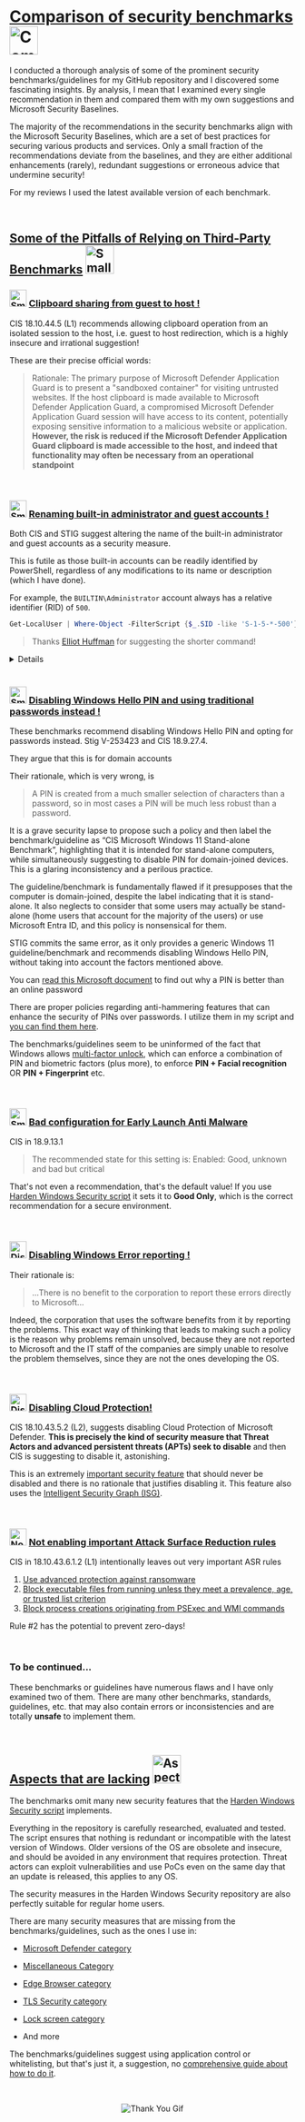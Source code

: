 # [Comparison of security benchmarks](#comparison-of-security-benchmarks-) <img src="https://raw.githubusercontent.com/HotCakeX/.github/main/Pictures/Gifs/lovelybat.gif" width="50" alt="Comparison of security benchmarks">

I conducted a thorough analysis of some of the prominent security benchmarks/guidelines for my GitHub repository and I discovered some fascinating insights. By analysis, I mean that I examined every single recommendation in them and compared them with my own suggestions and Microsoft Security Baselines.

The majority of the recommendations in the security benchmarks align with the Microsoft Security Baselines, which are a set of best practices for securing various products and services. Only a small fraction of the recommendations deviate from the baselines, and they are either additional enhancements (rarely), redundant suggestions or erroneous advice that undermine security!

For my reviews I used the latest available version of each benchmark.

<br>

## [Some of the Pitfalls of Relying on Third-Party Benchmarks](#some-of-the-pitfalls-of-relying-on-third-party-benchmarks-) <img src="https://raw.githubusercontent.com/HotCakeX/.github/main/Pictures/Gifs/whyme.gif" width="50" alt="Small Gif image for the section named Some of the Pitfalls of Relying on Third-Party Benchmarks">

### <img src="https://raw.githubusercontent.com/HotCakeX/.github/main/Pictures/Gifs/bandage-bleed.gif" width="30" alt="Small Gif for Clipboard sharing from guest to host section"> [Clipboard sharing from guest to host !](#-clipboard-sharing-from-guest-to-host-)

CIS 18.10.44.5 (L1) recommends allowing clipboard operation from an isolated session to the host, i.e. guest to host redirection, which is a highly insecure and irrational suggestion!

These are their precise official words:

> Rationale:
The primary purpose of Microsoft Defender Application Guard is to present a 
"sandboxed container" for visiting untrusted websites. If the host clipboard is made 
available to Microsoft Defender Application Guard, a compromised Microsoft Defender 
Application Guard session will have access to its content, potentially exposing sensitive 
information to a malicious website or application. **However, the risk is reduced if the 
Microsoft Defender Application Guard clipboard is made accessible to the host, and 
indeed that functionality may often be necessary from an operational standpoint**

<br>

### <img src="https://raw.githubusercontent.com/HotCakeX/.github/main/Pictures/Gifs/bandage-bleed.gif" width="30" alt="Small gif for Renaming built-in administrator and guest accounts section"> [Renaming built-in administrator and guest accounts !](#-renaming-built-in-administrator-and-guest-accounts-)

Both CIS and STIG suggest altering the name of the built-in administrator and guest accounts as a security measure.

This is futile as those built-in accounts can be readily identified by PowerShell, regardless of any modifications to its name or description (which I have done).

For example, the `BUILTIN\Administrator` account always has a relative identifier (RID) of `500`. 

```powershell
Get-LocalUser | Where-Object -FilterScript {$_.SID -like 'S-1-5-*-500'}
```

> Thanks [Elliot Huffman](https://github.com/elliot-huffman) for suggesting the shorter command! 

<details>

```powershell
Add-Type -AssemblyName System.DirectoryServices.AccountManagement
$principalContext = New-Object System.DirectoryServices.AccountManagement.PrincipalContext([System.DirectoryServices.AccountManagement.ContextType]::Machine)
$userPrincipal = New-Object System.DirectoryServices.AccountManagement.UserPrincipal($principalContext)
$searcher = New-Object System.DirectoryServices.AccountManagement.PrincipalSearcher
$searcher.QueryFilter = $userPrincipal
$searcher.FindAll() | Where-Object { $_.Sid -Like "*-500" } | Select-Object SamAccountName</details>
```

</details>

<br>

### <img src="https://raw.githubusercontent.com/HotCakeX/.github/main/Pictures/Gifs/bandage-bleed.gif" width="30" alt="Small gif for Disabling Windows Hello PIN and using traditional passwords instead section"> [Disabling Windows Hello PIN and using traditional passwords instead !](#-disabling-windows-hello-pin-and-using-traditional-passwords-instead-)

These benchmarks recommend disabling Windows Hello PIN and opting for passwords instead. Stig V-253423 and CIS 18.9.27.4.

They argue that this is for domain accounts

Their rationale, which is very wrong, is

> A PIN is created from a much smaller selection of characters than a password, so in 
most cases a PIN will be much less robust than a password.

It is a grave security lapse to propose such a policy and then label the benchmark/guideline as “CIS Microsoft Windows 11 Stand-alone Benchmark”, highlighting that it is intended for stand-alone computers, while simultaneously suggesting to disable PIN for domain-joined devices. This is a glaring inconsistency and a perilous practice.

The guideline/benchmark is fundamentally flawed if it presupposes that the computer is domain-joined, despite the label indicating that it is stand-alone. It also neglects to consider that some users may actually be stand-alone (home users that account for the majority of the users) or use Microsoft Entra ID, and this policy is nonsensical for them.

STIG commits the same error, as it only provides a generic Windows 11 guideline/benchmark and recommends disabling Windows Hello PIN, without taking into account the factors mentioned above.

You can [read this Microsoft document](https://learn.microsoft.com/en-us/windows/security/identity-protection/hello-for-business/hello-why-pin-is-better-than-password) to find out why a PIN is better than an online password

There are proper policies regarding anti-hammering features that can enhance the security of PINs over passwords. I utilize them in my script and [you can find them here](https://github.com/HotCakeX/Harden-Windows-Security#lock-screen).

The benchmarks/guidelines seem to be uninformed of the fact that Windows allows [multi-factor unlock](https://learn.microsoft.com/en-us/windows/security/identity-protection/hello-for-business/feature-multifactor-unlock), which can enforce a combination of PIN and biometric factors (plus more), to enforce **PIN + Facial recognition** OR **PIN + Fingerprint** etc.

<br>

### <img src="https://raw.githubusercontent.com/HotCakeX/.github/main/Pictures/Gifs/bandage-bleed.gif" width="30" alt="Small gif for Bad configuration for Early Launch Anti Malware section"> [Bad configuration for Early Launch Anti Malware](#-bad-configuration-for-early-launch-anti-malware)

CIS in 18.9.13.1

> The recommended state for this setting is: Enabled: Good, unknown and bad but 
critical

That's not even a recommendation, that's the default value! If you use [Harden Windows Security script](https://github.com/HotCakeX/Harden-Windows-Security#miscellaneous-configurations) it sets it to **Good Only**, which is the correct recommendation for a secure environment.

<br>

### <img src="https://raw.githubusercontent.com/HotCakeX/.github/main/Pictures/Gifs/bandage-bleed.gif" width="30" alt="Disabling Windows Error reporting"> [Disabling Windows Error reporting !](#-disabling-windows-error-reporting-)

Their rationale is:

> ...There is no benefit to the corporation to report these errors directly to Microsoft...

Indeed, the corporation that uses the software benefits from it by reporting the problems. This exact way of thinking that leads to making such a policy is the reason why problems remain unsolved, because they are not reported to Microsoft and the IT staff of the companies are simply unable to resolve the problem themselves, since they are not the ones developing the OS.

<br>

### <img src="https://raw.githubusercontent.com/HotCakeX/.github/main/Pictures/Gifs/bandage-bleed.gif" width="30" alt="Disabling Cloud Protection"> [Disabling Cloud Protection!](#-disabling-cloud-protection)

CIS 18.10.43.5.2 (L2), suggests disabling Cloud Protection of Microsoft Defender. **This is precisely the kind of security measure that Threat Actors and advanced persistent threats (APTs) seek to disable** and then CIS is suggesting to disable it, astonishing.

This is an extremely [important security feature](https://learn.microsoft.com/en-us/microsoft-365/security/defender-endpoint/cloud-protection-microsoft-defender-antivirus?view=o365-worldwide) that should never be disabled and there is no rationale that justifies disabling it. This feature also uses the [Intelligent Security Graph (ISG)](https://learn.microsoft.com/en-us/windows/security/application-security/application-control/windows-defender-application-control/design/use-wdac-with-intelligent-security-graph).

<br>

### <img src="https://raw.githubusercontent.com/HotCakeX/.github/main/Pictures/Gifs/bandage-bleed.gif" width="30" alt="Not enabling important Attack Surface Reduction rules"> [Not enabling important Attack Surface Reduction rules](#-not-enabling-important-attack-surface-reduction-rules)

CIS in 18.10.43.6.1.2 (L1) intentionally leaves out very important ASR rules

1. [Use advanced protection against ransomware](https://learn.microsoft.com/en-us/microsoft-365/security/defender-endpoint/attack-surface-reduction-rules-reference?view=o365-worldwide#use-advanced-protection-against-ransomware)
2. [Block executable files from running unless they meet a prevalence, age, or trusted list criterion](https://learn.microsoft.com/en-us/microsoft-365/security/defender-endpoint/attack-surface-reduction-rules-reference?view=o365-worldwide#block-executable-files-from-running-unless-they-meet-a-prevalence-age-or-trusted-list-criterion)
3. [Block process creations originating from PSExec and WMI commands](https://learn.microsoft.com/en-us/microsoft-365/security/defender-endpoint/attack-surface-reduction-rules-reference?view=o365-worldwide#block-process-creations-originating-from-psexec-and-wmi-commands)

Rule #2 has the potential to prevent zero-days!

<br>

### To be continued...

These benchmarks or guidelines have numerous flaws and I have only examined two of them. There are many other benchmarks, standards, guidelines, etc. that may also contain errors or inconsistencies and are totally **unsafe** to implement them.

<br>

## [Aspects that are lacking](#aspects-that-are-lacking-) <img src="https://raw.githubusercontent.com/HotCakeX/.github/main/Pictures/Gifs/gothwink.gif" width="50" alt="Aspects that are lacking">

The benchmarks omit many new security features that the [Harden Windows Security script](https://github.com/HotCakeX/Harden-Windows-Security) implements.

Everything in the repository is carefully researched, evaluated and tested. The script ensures that nothing is redundant or incompatible with the latest version of Windows. Older versions of the OS are obsolete and insecure, and should be avoided in any environment that requires protection. Threat actors can exploit vulnerabilities and use PoCs even on the same day that an update is released, this applies to any OS.

The security measures in the Harden Windows Security repository are also perfectly suitable for regular home users.

There are many security measures that are missing from the benchmarks/guidelines, such as the ones I use in:

* [Microsoft Defender category](https://github.com/HotCakeX/Harden-Windows-Security#microsoft-security-baselines)

* [Miscellaneous Category](https://github.com/HotCakeX/Harden-Windows-Security#miscellaneous-configurations)

* [Edge Browser category](https://github.com/HotCakeX/Harden-Windows-Security#edge-browser-configurations)

* [TLS Security category](https://github.com/HotCakeX/Harden-Windows-Security#tls-security) 

* [Lock screen category](https://github.com/HotCakeX/Harden-Windows-Security#lock-screen)

* And more

The benchmarks/guidelines suggest using application control or whitelisting, but that's just it, a suggestion, no [comprehensive guide about how to do it](https://github.com/HotCakeX/Harden-Windows-Security/wiki/Introduction).

<br>

<p align="center">
<img src="https://raw.githubusercontent.com/HotCakeX/.github/main/Pictures/Gifs/thankyou.gif" alt="Thank You Gif">
</p>

<br>
